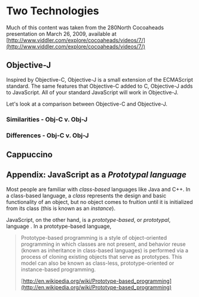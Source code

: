 Two Technologies
================

Much of this content was taken from the 280North Cocoaheads presentation on March 26, 2009, available at [http://www.viddler.com/explore/cocoaheads/videos/7/](http://www.viddler.com/explore/cocoaheads/videos/7/)

Objective-J
-----------

Inspired by Objective-C, Objective-J is a small extension of the ECMAScript standard. The same features that Objective-C added to C, Objective-J adds to JavaScript. All of your standard JavaScript will work in Objective-J.

Let's look at a comparison between Objective-C and Objective-J.

### Similarities - Obj-C v. Obj-J


### Differences - Obj-C v. Obj-J


Cappuccino
----------


Appendix: JavaScript as a *Prototypal language*
-----------------------------------------------

Most people are familiar with *class-based* languages like Java and C++. In a class-based language, a *class* represents the design and basic functionality of an object, but no object comes to fruition until it is initialized from its class (this is known as an *instance*).

JavaScript, on the other hand, is a *prototype-based*, or *prototypal*, language . In a prototype-based language, 

> Prototype-based programming is a style of object-oriented programming in which classes are not present, and behavior reuse (known as inheritance in class-based languages) is performed via a process of cloning existing objects that serve as prototypes. This model can also be known as class-less, prototype-oriented or instance-based programming.
>
> [http://en.wikipedia.org/wiki/Prototype-based_programming](http://en.wikipedia.org/wiki/Prototype-based_programming)
